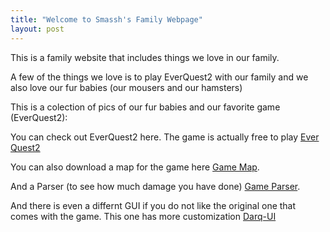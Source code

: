 ```yaml
---
title: "Welcome to Smassh's Family Webpage"
layout: post
---
```


This is a family website that includes things we love in our family.


A few of the things we love is to play EverQuest2 with our family and we also love our fur babies (our mousers and our hamsters)

This is a colection of pics of our fur babies and our favorite game (EverQuest2):


You can check out EverQuest2 here. The game is actually free to play  [Ever Quest2][ever-quest] 

You can also download a map for the game here  [Game Map][game-map].

And a Parser (to see how much damage you have done) [Game Parser][game-parser].

And there is even a differnt GUI if you do not like the original one that comes with the game.  This one has more customization [Darq-UI][darq-ui]

[ever-quest]: https://www.everquest2.com/home
[game-map]:   https://maps.eq2interface.com/index.php?action=download
[game-parser]: https://advancedcombattracker.com/download.php
[darq-ui]: https://eq2interface.com/downloads/info4997-DarqUIUnified.html
